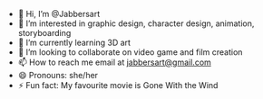 - 👋 Hi, I’m @Jabbersart
- 👀 I’m interested in graphic design, character design, animation, storyboarding
- 🌱 I’m currently learning 3D art
- 💞️ I’m looking to collaborate on video game and film creation
- 📫 How to reach me email at jabbersart@gmail.com
- 😄 Pronouns: she/her
- ⚡ Fun fact: My favourite movie is Gone With the Wind

<!---
Jabbersart/Jabbersart is a ✨ special ✨ repository because its `README.md` (this file) appears on your GitHub profile.
You can click the Preview link to take a look at your changes.
--->
